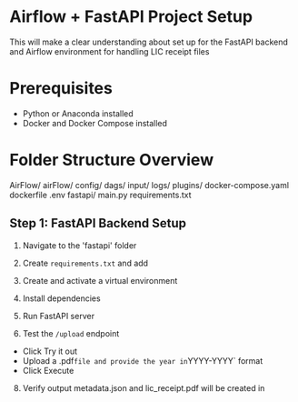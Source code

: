 # Airflow + FastAPI Project Setup

This  will make a clear understanding about  set up  for the FastAPI backend and Airflow environment for handling LIC receipt files



# Prerequisites
- Python or Anaconda installed
- Docker and Docker Compose installed 




# Folder Structure Overview

AirFlow/
 airFlow/
   config/
    dags/
      input/
     logs/
      plugins/
    docker-compose.yaml
      dockerfile
       .env
     fastapi/
        main.py
       requirements.txt



## Step 1: FastAPI Backend Setup

1. Navigate to the 'fastapi' folder 

2. Create `requirements.txt` and add

3. Create and activate a virtual environment

4. Install dependencies

5. Run FastAPI server

7. Test the `/upload` endpoint
- Click Try it out
- Upload a .pdf` file and provide the year in `YYYY-YYYY` format
- Click Execute

8. Verify output 
metadata.json and lic_receipt.pdf will be created in 



